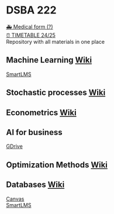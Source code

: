 # DSBA 222
[🚑 Medical form (?)]()  
[⏰ TIMETABLE 24/25](https://docs.google.com/spreadsheets/d/1ZPyUHhEDeh3hEREMm5ilItRjZCzNJo8Tk538XP55oLk/edit?gid=1890121023#gid=1890121023)  
Repository with all materials in one place  

## Machine Learning [Wiki](http://wiki.cs.hse.ru/Machine_learning_1_DSBA_2024/2025)

[SmartLMS](https://edu.hse.ru/course/view.php?id=204727)  

## Stochastic processes [Wiki](http://wiki.cs.hse.ru/Tssp-2024-25)   

## Econometrics [Wiki](http://wiki.cs.hse.ru/Panda-metrics-2024-25)  

## AI for business

[GDrive](https://drive.google.com/drive/folders/1OSqzpTDYwzPGF4IKF-_1nbiTUAOfpSNM)  

## Optimization Methods [Wiki](http://wiki.cs.hse.ru/Optimisation_methods_2024/25)

## Databases [Wiki](http://wiki.cs.hse.ru/Databases_2024/25)  

[Canvas](https://canvas.instructure.com/courses/10282113)  
[SmartLMS](https://edu.hse.ru/course/view.php?id=204071)  
